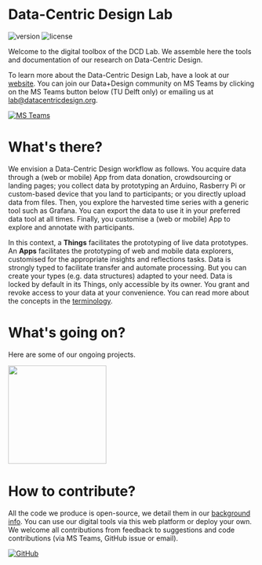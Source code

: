 # Data-Centric Design Lab

![version](https://img.shields.io/badge/version-0.1.5-blue.svg)
![license](https://img.shields.io/badge/license-MIT-blue.svg)

Welcome to the digital toolbox of the DCD Lab. We assemble here the tools and documentation of our research on Data-Centric Design.

To learn more about the Data-Centric Design Lab, have a look at our [website](https://delftdesignlabs.org/dcd-lab/). You can join our Data+Design community on MS Teams by clicking on the MS Teams button below (TU Delft only) or emailing us at [lab@datacentricdesign.org](mailto:lab@datacentricdesign.org).

[![MS Teams](https://img.shields.io/badge/Microsoft_Teams-6264A7?style=for-the-badge&logo=microsoft-teams&logoColor=white)](https://teams.microsoft.com/l/team/19%3a8e9bf40774c04e958683f95bcd96db78%40thread.tacv2/conversations?groupId=701b1040-05ca-4d33-8be5-488999981fe8&tenantId=096e524d-6929-4030-8cd3-8ab42de0887b)

# What's there?

We envision a Data-Centric Design workflow as follows. You acquire data through a (web or mobile) App from data donation, crowdsourcing or landing pages; you collect data by prototyping an Arduino, Rasberry Pi or custom-based device that you land to participants; or you directly upload data from files. Then, you explore the harvested time series with a generic tool such as Grafana. You can export the data to use it in your preferred data tool at all times. Finally, you customise a (web or mobile) App to explore and annotate with participants.

In this context, a **Things** facilitates the prototyping of live data prototypes. An **Apps** facilitates the prototyping of web and mobile data explorers, customised for the appropriate insights and reflections tasks. Data is strongly typed to facilitate transfer and automate processing. But you can create your types (e.g. data structures) adapted to your need. Data is locked by default in its Things, only accessible by its owner. You grant and revoke access to your data at your convenience. You can read more about the concepts in the [terminology](https://dcdlab.org/explanations).


# What's going on?

Here are some of our ongoing projects.

<a href="https://datadonation.ide.tudelft.nl" target="_blank">
    <img src="https://datadonation.ide.tudelft.nl/static/images/DDDLogo.svg" width="200" />
</a>

# How to contribute?

All the code we produce is open-source, we detail them in our [background info](https://dcdlab.org/explanations#oss). You can use our digital tools via this web platform or deploy your own. We welcome all contributions from feedback to suggestions and code contributions (via MS Teams, GitHub issue or email).

[![GitHub](https://img.shields.io/badge/GitHub-100000?style=for-the-badge&logo=github&logoColor=white)](https://github.com/datacentricdesign)